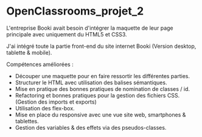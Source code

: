 # OpenClassrooms_projet_2

L'entreprise Booki avait besoin d'intégrer la maquette de leur page principale avec uniquement du HTML5 et CSS3. 

J'ai intégré toute la partie front-end du site internet Booki (Version desktop, tablette & mobile). 

Compétences améliorées : 
- Découper une maquette pour en faire ressortir les différentes parties. 
- Structurer le HTML avec utilisation des balises sémantiques. 
- Mise en pratique des bonnes pratiques de nomination de classes / id.
- Refactoring et bonnes pratiques pour la gestion des fichiers CSS. (Gestion des imports et exports)
- Utilisation des flex-box.
- Mise en place du responsive avec une vue site web, smartphones & tablettes.
- Gestion des variables & des effets via des pseudos-classes. 
